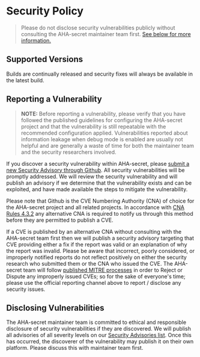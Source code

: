 # Security Policy

> Please do not disclose security vulnerabilities publicly without consulting the AHA-secret maintainer team first. [See below for more information.](#reporting-a-vulnerability)

## Supported Versions

Builds are continually released and security fixes will always be available in the latest build.

## Reporting a Vulnerability

>**NOTE:** Before reporting a vulnerability, please verify that you have followed the published guidelines for configuring the AHA-secret project and that the vulnerability is still repeatable with the recommended configuration applied. Vulnerabilities reported about information leakage when debug mode is enabled are usually not helpful and are generally a waste of time for both the maintainer team and the security researchers involved.

If you discover a security vulnerability within AHA-secret, please [submit a new Security Advisory through Github](https://github.com/aha-oida/aha-secret/security/advisories/new). All security vulnerabilities will be promptly addressed. We will review the security vulnerability and will publish an advisory if we determine that the vulnerability exists and can be exploited, and have made available the steps to mitigate the vulnerability. 

Please note that Github is the CVE Numbering Authority (CNA) of choice for the AHA-secret project and all related projects. In accordance with [CNA Rules 4.3.2](https://www.cve.org/ResourcesSupport/AllResources/CNARules#section_4-3_Notification) any alternative CNA is required to notify us through this method before they are permitted to publish a CVE.

If a CVE is published by an alternative CNA without consulting with the AHA-secret team first then we will publish a security advisory targeting that CVE providing either a fix if the report was valid or an explanation of why the report was invalid. Please be aware that incorrect, poorly considered, or improperly notified reports do not reflect positively on either the security research who submitted them or the CNA who issued the CVE. The AHA-secret team will follow [published MITRE processes](https://cve.mitre.org/cve/list_rules_and_guidance/correcting_counting_issues.html) in order to Reject or Dispute any improperly issued CVEs; so for the sake of everyone's time; please use the official reporting channel above to report / disclose any security issues.

## Disclosing Vulnerabilities

The AHA-secret maintainer team is committed to ethical and responsible disclosure of security vulnerabilities if they are discovered. We will publish all advisories of all severity levels on our [Security Advisories list](https://github.com/aha-oida/aha-secret/security/advisories?state=published). Once this has occurred, the discoverer of the vulnerability may publish it on their own platform. Please discuss this with maintainer team first.

